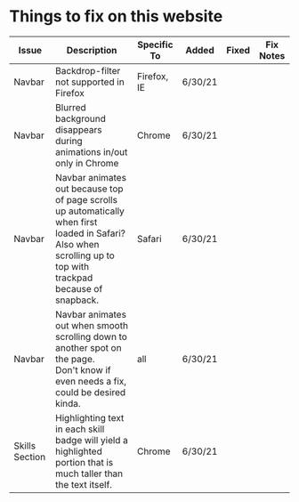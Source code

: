 # Things to fix on this website
| Issue | Description | Specific To | Added | Fixed | Fix Notes |
| ----- | ----------- | ----------- | ----- | ----- | --------- |
| Navbar | Backdrop-filter not supported in Firefox | Firefox, IE | 6/30/21 | 
| Navbar | Blurred background disappears during animations in/out only in Chrome | Chrome | 6/30/21 |
| Navbar | Navbar animates out because top of page scrolls up automatically when first loaded in Safari? <br> Also when scrolling up to top with trackpad because of snapback. | Safari | 6/30/21
| Navbar | Navbar animates out when smooth scrolling down to another spot on the page. <br> Don't know if even needs a fix, could be desired kinda. | all | 6/30/21
| Skills Section | Highlighting text in each skill badge will yield a highlighted portion that is much taller than the text itself. | Chrome | 6/30/21 | 
